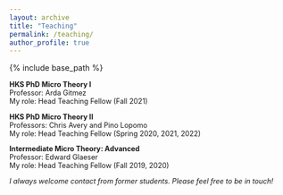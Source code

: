 ```yaml
---
layout: archive
title: "Teaching"
permalink: /teaching/
author_profile: true
---
```


{% include base_path %}

<span style ="font-size:.9em;"> 

**HKS PhD Micro Theory I**  
Professor: Arda Gitmez  
My role: Head Teaching Fellow (Fall 2021)
  
**HKS PhD Micro Theory II**  
Professors: Chris Avery and Pino Lopomo     
My role: Head Teaching Fellow (Spring 2020, 2021, 2022)  
  
**Intermediate Micro Theory: Advanced**  
Professor: Edward Glaeser\
My role: Head Teaching Fellow (Fall 2019, 2020)  
  
*I always welcome contact from former students. Please feel free to be in touch!*  
</span>
